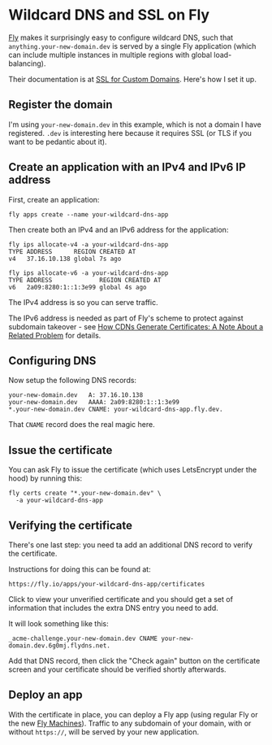 # Wildcard DNS and SSL on Fly

[Fly](https://fly.io/) makes it surprisingly easy to configure wildcard DNS, such that `anything.your-new-domain.dev` is served by a single Fly application (which can include multiple instances in multiple regions with global load-balancing).

Their documentation is at [SSL for Custom Domains](https://fly.io/docs/app-guides/custom-domains-with-fly). Here's how I set it up.

## Register the domain

I'm using `your-new-domain.dev` in this example, which is not a domain I have registered. `.dev` is interesting here because it requires SSL (or TLS if you want to be pedantic about it).

## Create an application with an IPv4 and IPv6 IP address

First, create an application:

    fly apps create --name your-wildcard-dns-app

Then create both an IPv4 and an IPv6 address for the application:
```
fly ips allocate-v4 -a your-wildcard-dns-app
TYPE ADDRESS      REGION CREATED AT 
v4   37.16.10.138 global 7s ago     

fly ips allocate-v6 -a your-wildcard-dns-app
TYPE ADDRESS             REGION CREATED AT 
v6   2a09:8280:1::1:3e99 global 4s ago     
```
The IPv4 address is so you can serve traffic.

The IPv6 address is needed as part of Fly's scheme to protect against subdomain takeover - see [How CDNs Generate Certificates: A Note About a Related Problem](https://fly.io/blog/how-cdns-generate-certificates/#a-note-about-a-related-problem) for details.

## Configuring DNS

Now setup the following DNS records:
```
your-new-domain.dev   A: 37.16.10.138
your-new-domain.dev   AAAA: 2a09:8280:1::1:3e99
*.your-new-domain.dev CNAME: your-wildcard-dns-app.fly.dev.
```

That `CNAME` record does the real magic here.

## Issue the certificate

You can ask Fly to issue the certificate (which uses LetsEncrypt under the hood) by running this:
```
fly certs create "*.your-new-domain.dev" \
  -a your-wildcard-dns-app
```

## Verifying the certificate

There's one last step: you need ta add an additional DNS record to verify the certificate.

Instructions for doing this can be found at:

    https://fly.io/apps/your-wildcard-dns-app/certificates

Click to view your unverified certificate and you should get a set of information that includes the extra DNS entry you need to add.

It will look something like this:

    _acme-challenge.your-new-domain.dev CNAME your-new-domain.dev.6g0mj.flydns.net.

Add that DNS record, then click the "Check again" button on the certificate screen and your certificate should be verified shortly afterwards.

## Deploy an app

With the certificate in place, you can deploy a Fly app (using regular Fly or the new [Fly Machines](https://fly.io/blog/fly-machines/)). Traffic to any subdomain of your domain, with or without `https://`, will be served by your new application.
